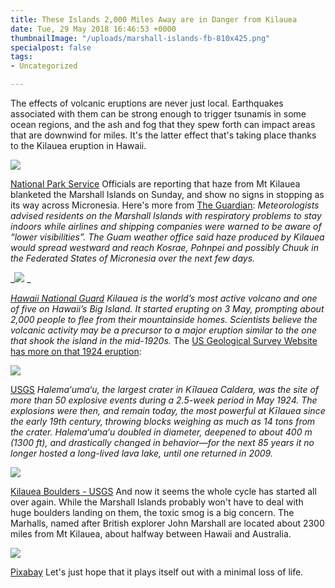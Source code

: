 ```yaml
---
title: These Islands 2,000 Miles Away are in Danger from Kilauea
date: Tue, 29 May 2018 16:46:53 +0000
thumbnailImage: "/uploads/marshall-islands-fb-810x425.png"
specialpost: false
tags:
- Uncategorized

---
```

The effects of volcanic eruptions are never just local. Earthquakes associated with them can be strong enough to trigger tsunamis in some ocean regions, and the ash and fog that they spew forth can impact areas that are downwind for miles. It's the latter effect that's taking place thanks to the Kilauea eruption in Hawaii. 

![](http://newsattorneys.staging.wpengine.com/wp-content/uploads/2018/05/kilauea-ash-red-fb-3-1024x538.png) 

[National Park Service](https://www.nps.gov/index.htm) Officials are reporting that haze from Mt Kilauea blanketed the Marshall Islands on Sunday, and show no signs in stopping as its way across Micronesia. Here's more from [The Guardian](https://www.theguardian.com/us-news/2018/may/28/kilauea-volcano-vog-marshall-islands-health-warning): _Meteorologists advised residents on the Marshall Islands with respiratory problems to stay indoors while airlines and shipping companies were warned to be aware of “lower visibilities”. The Guam weather office said haze produced by Kilauea would spread westward and reach Kosrae, Pohnpei and possibly Chuuk in the Federated States of Micronesia over the next few days._ 

_![](http://newsattorneys.staging.wpengine.com/wp-content/uploads/2018/05/kilauea-vog-1024x713.png) _

[_Hawaii National Guard_](https://www.youtube.com/watch?v=f7_1iYzXetE) _Kilauea is the world’s most active volcano and one of five on Hawaii’s Big Island. It started erupting on 3 May, prompting about 2,000 people to flee from their mountainside homes. Scientists believe the volcanic activity may be a precursor to a major eruption similar to the one that shook the island in the mid-1920s._ The [US Geological Survey Website has more on that 1924 eruption](https://volcanoes.usgs.gov/volcanoes/kilauea/geo_hist_1924_halemaumau.html): 

![](http://newsattorneys.staging.wpengine.com/wp-content/uploads/2018/05/kilauea-1924-usgs.jpg) 

[USGS](https://volcanoes.usgs.gov/volcanoes/kilauea/geo_hist_1924_halemaumau.html) _Halema‘uma‘u, the largest crater in Kīlauea Caldera, was the site of more than 50 explosive events during a 2.5-week period in May 1924. The explosions were then, and remain today, the most powerful at Kīlauea since the early 19th century, throwing blocks weighing as much as 14 tons from the crater. Halema‘uma‘u doubled in diameter, deepened to about 400 m (1300 ft), and drastically changed in behavior—for the next 85 years it no longer hosted a long-lived lava lake, until one returned in 2009._ 

![](http://newsattorneys.staging.wpengine.com/wp-content/uploads/2018/05/kilauea-boulders.jpg) 

[Kilauea Boulders - USGS](https://volcanoes.usgs.gov/volcanoes/kilauea/geo_hist_1924_halemaumau.html) And now it seems the whole cycle has started all over again. While the Marshall Islands probably won't have to deal with huge boulders landing on them, the toxic smog is a big concern. The Marhalls, named after British explorer John Marshall are located about 2300 miles from Mt Kilauea, about halfway between Hawaii and Australia. 

![](http://newsattorneys.staging.wpengine.com/wp-content/uploads/2018/05/marshall-islands-1064876_960_720.jpg) 

[Pixabay](https://pixabay.com/en/marshall-islands-usa-beach-coast-1064876/) Let's just hope that it plays itself out with a minimal loss of life.